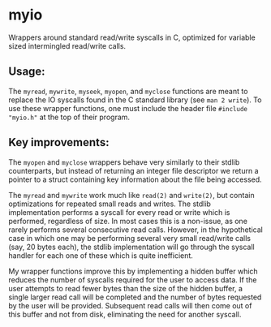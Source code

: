 # myio
Wrappers around standard read/write syscalls in C, optimized for variable sized intermingled read/write calls.

## Usage: 
The `myread`, `mywrite`, `myseek`, `myopen`, and `myclose` functions are meant to replace the IO syscalls found in the C standard library (see `man 2 write`). To use these wrapper functions, one must include the header file `#include "myio.h"` at the top of their program.

## Key improvements:
The `myopen` and `myclose` wrappers behave very similarly to their stdlib counterparts, but instead of returning an integer file descriptor we return a pointer to a struct containing key information about the file being accessed.

The `myread` and `mywrite` work much like `read(2)` and `write(2)`, but contain optimizations for repeated small reads and writes. The stdlib implementation performs a syscall for every read or write which is performed, regardless of size. In most cases this is a non-issue, as one rarely performs several consecutive read calls. However, in the hypothetical case in which one may be performing several very small read/write calls (say, 20 bytes each), the stdlib implementation will go through the syscall handler for each one of these which is quite inefficient.

My wrapper functions improve this by implementing a hidden buffer which reduces the number of syscalls required for the user to access data. If the user attempts to read fewer bytes than the size of the hidden buffer, a single larger read call will be completed and the number of bytes requested by the user will be provided. Subsequent read calls will then come out of this buffer and not from disk, eliminating the need for another syscall.